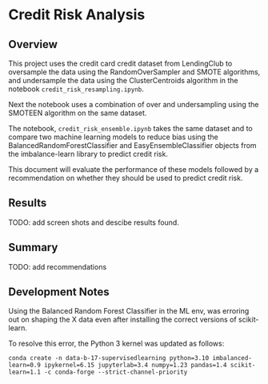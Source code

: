# Credit Risk Analysis

## Overview

This project uses the credit card credit dataset from LendingClub to oversample the data using the RandomOverSampler and SMOTE algorithms, and undersample the data using the ClusterCentroids algorithm in the notebook `credit_risk_resampling.ipynb`.

Next the notebook uses a combination of over and undersampling using the SMOTEEN algorithm on the same dataset.

The notebook, `credit_risk_ensemble.ipynb` takes the same dataset and to compare two machine learning models to reduce bias using the BalancedRandomForestClassifier and EasyEnsembleClassifier objects from the imbalance-learn library to predict credit risk.

This document will evaluate the performance of these models followed by a recommendation on whether they should be used to predict credit risk.

## Results

TODO: add screen shots and descibe results found.

## Summary

TODO: add recommendations

## Development Notes

Using the Balanced Random Forest Classifier in the ML env, was erroring out on shaping the X data even after installing the correct versions of scikit-learn.

To resolve this error, the Python 3 kernel was updated as follows:

`conda create -n data-b-17-supervisedlearning python=3.10 imbalanced-learn=0.9 ipykernel=6.15 jupyterlab=3.4 numpy=1.23 pandas=1.4 scikit-learn=1.1 -c conda-forge --strict-channel-priority`
